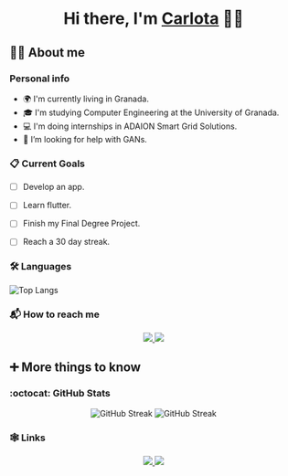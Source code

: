 <h1 align="center">Hi there, I'm <a href="https://www.blackcater.win/" target="_blank">Carlota</a> 🙋‍♀️


## 👩‍💻 About me

### Personal info
- 🌍 I'm currently living in Granada.
- 🎓 I'm studying Computer Engineering at the University of Granada.
- 💻 I'm doing internships in ADAION Smart Grid Solutions.
- 🤔 I’m looking for help with GANs.


### 📋 Current Goals
- [ ] Develop an app.
- [ ] Learn flutter.
- [ ] Finish my Final Degree Project.
- [ ] Reach a 30 day streak.


### 🛠️ Languages
![Top Langs](https://github-readme-stats.vercel.app/api/top-langs/?username=carlotiii30&layout=compact)


### 📬 How to reach me
<p align="center">
  <a href="https://t.me/carlotiii_30">
    <img src="https://img.shields.io/badge/Telegram-2CA5E0?style=for-the-badge&logo=telegram&logoColor=white"/>
  </a>
  <a href="https://mailto:carlotadlavega@gmail.com">
    <img src="https://img.shields.io/badge/Gmail-D14836?style=for-the-badge&logo=gmail&logoColor=white">
  </a>
</p>


## ➕ More things to know

### :octocat: GitHub Stats
<p align="center">
  <img src="https://github-readme-stats.vercel.app/api?username=carlotiii30&show_icons=true&theme=dracula" alt="GitHub Streak" />
  <img src="https://github-readme-streak-stats.herokuapp.com/?user=carlotiii30&theme=dracula" alt="GitHub Streak"/>
</p>


### 🕸️ Links
<p align="center">
  <a href="https://www.linkedin.com/in/carlota-de-la-vega/" align="center">
    <img src="https://img.shields.io/badge/LinkedIn-0077B5?style=for-the-badge&logo=linkedin&logoColor=white"/>
  </a>
  <a href="https://learn.microsoft.com/en-us/users/carlotadelavega-1761/">
    <img src="https://img.shields.io/badge/Microsoft%20Academic-2D9FD9?style=for-the-badge&logo=Microsoft%20Academic&logoColor=white">
  </a>
</p>
